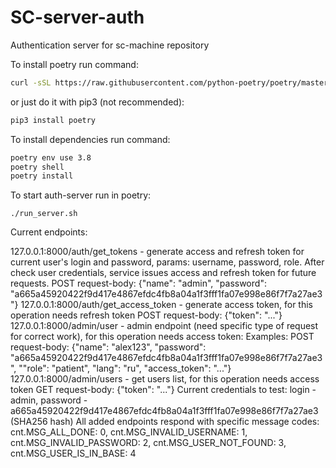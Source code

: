# SC-server-auth
Authentication server for sc-machine repository

To install poetry run command:
```sh
curl -sSL https://raw.githubusercontent.com/python-poetry/poetry/master/get-poetry.py | python3 - 
```
or just do it with pip3 (not recommended):
```sh
pip3 install poetry
```

To install dependencies run command:
```sh
poetry env use 3.8
poetry shell
poetry install
```

To start auth-server run in poetry:
```
./run_server.sh
```

Current endpoints:

127.0.0.1:8000/auth/get_tokens - generate access and refresh token for current user's login and password, params: username, password, role. After check user credentials, service issues access and refresh token for future requests.
POST request-body: {"name": "admin", "password": "a665a45920422f9d417e4867efdc4fb8a04a1f3fff1fa07e998e86f7f7a27ae3"}
127.0.0.1:8000/auth/get_access_token - generate access token, for this operation needs refresh token
POST request-body: {"token": "..."}
127.0.0.1:8000/admin/user - admin endpoint (need specific type of request for correct work), for this operation needs access token:
Examples:
POST request-body: {"name": "alex123", "password": "a665a45920422f9d417e4867efdc4fb8a04a1f3fff1fa07e998e86f7f7a27ae3", ""role": "patient", "lang": "ru", "access_token": "..."}
127.0.0.1:8000/admin/users - get users list, for this operation needs access token
GET request-body: {"token": "..."}
Current credentials to test: login - admin, password - a665a45920422f9d417e4867efdc4fb8a04a1f3fff1fa07e998e86f7f7a27ae3 (SHA256 hash)
All added endpoints respond with specific message codes:
cnt.MSG_ALL_DONE: 0,
cnt.MSG_INVALID_USERNAME: 1,
cnt.MSG_INVALID_PASSWORD: 2,
cnt.MSG_USER_NOT_FOUND: 3,
cnt.MSG_USER_IS_IN_BASE: 4

